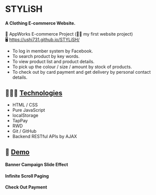 # STYLiSH  
#### A Clothing E-commerce Website.
  
🏫 AppWorks E-commerce Project (☝🏼 my first website project)  
🖥 https://ushi731.github.io/STYLiSH/
  
  
* To log in member system by Facebook.   
* To search product by key words.  
* To view product list and product details.  
* To pick up the colour / size / amount by stock of products.   
* To check out by card payment and get delivery by personal contact details.  

## 👩🏻‍💻 [Technologies](https://github.com/ushi731/STYLiSH#technologies)
  
* HTML / CSS
* Pure JavaScript
* localStorage
* TapPay
* RWD
* Git / GitHub
* Backend RESTful APIs by AJAX 
  
## 👀 [Demo](https://github.com/ushi731/STYLiSH#demo)
    
#### Banner Campaign Slide Effect   
  
#### Infinite Scroll Paging  
  
#### Check Out Payment 
  
  

